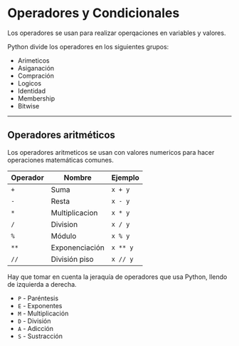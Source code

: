 # Operadores y Condicionales

Los operadores se usan para realizar operqaciones en variables y valores.

Python divide los operadores en los siguientes grupos:

* Arimeticos
* Asiganación
* Compración
* Logicos
* Identidad
* Membership
* Bitwise

---

## Operadores aritméticos

Los operadores aritmeticos se usan con valores numericos para hacer operaciones matemáticas comunes.

Operador | Nombre | Ejemplo
--- | --- | ---
`+` | Suma | `x + y`
`-` | Resta | `x - y`
`*` | Multiplicacion | `x * y`
`/` | Division | `x / y`
`%` | Módulo | `x % y`
`**` | Exponenciación | `x ** y`
`//` | División piso | `x // y`

Hay que tomar en cuenta la jeraquía de operadores que usa Python, llendo de izquierda a derecha.

* `P` - Paréntesis
* `E` - Exponentes
* `M` - Multiplicación
* `D` - División
* `A` - Adicción
* `S` - Sustracción
